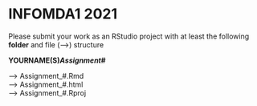 # INFOMDA1 2021
 
Please submit your work as an RStudio project with at least the following **folder** and file (-->) structure


**YOURNAME(S)_Assignment_#** 

  --> Assignment_#.Rmd <br>
  --> Assignment_#.html<br>
  --> Assignment_#.Rproj<br>
